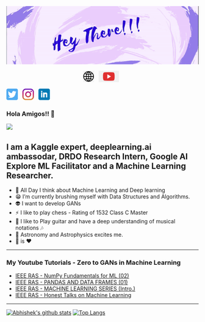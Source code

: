 <p align='center'>
<img src="https://github.com/abhishek-parashar/abhishek-parashar/blob/master/icon/profile.gif?raw=true">
</p>


<p align='center'>
<a href="https://abhishek-parashar.github.io/"><img height="30" src="https://github.com/abhishek-parashar/abhishek-parashar/blob/master/icon/website.png?raw=true"></a>&nbsp;&nbsp;
<a href="https://www.youtube.com/channel/UCM8g23a3X-cYaIn3d7SK_dg?view_as=subscriber"><img height="30" src="https://github.com/abhishek-parashar/abhishek-parashar/blob/master/icon/youtube.png"></i></a>&nbsp;&nbsp;
  
<a href="https://twitter.com/_abhiparashar"><img height="30" src="https://github.com/abhishek-parashar/abhishek-parashar/blob/master/icon/twitter.png?raw=true"></a>&nbsp;&nbsp;
<a href="https://www.instagram.com/_abhishek.parashar__/"><img height="30" src="https://github.com/abhishek-parashar/abhishek-parashar/blob/master/icon/instagram.jpg?raw=true"></a>&nbsp;&nbsp;
<a href="https://www.linkedin.com/in/abhishek-parashar-3a9218150/"><img height="30" src="https://github.com/abhishek-parashar/abhishek-parashar/blob/master/icon/linkedin.png?raw=true"></a>
</p>

### Hola Amigos!! 👋

![](https://komarev.com/ghpvc/?username=abhishek-parashar)

**I am a Kaggle expert, deeplearning.ai ambassodar, DRDO Research Intern, Google AI Explore ML Facilitator and a Machine Learning Researcher.**
---
- :thought_balloon: All Day I think about Machine Learning and Deep learning
- :grin: I’m currently brushing myself with Data Structures and Algorithms.
- :alien: I want to develop GANs 
- ⚡ I like to play chess - Rating of 1532 Class C Master
- :guitar: I like to Play guitar and have a deep understanding of musical notations :notes: 
- :telescope: Astronomy and Astrophysics excites me. 
- :pizza: is :heart:
---
### My Youtube Tutorials - Zero to GANs in Machine Learning
<!-- Youtube:START -->
- [IEEE RAS - NumPy Fundamentals for ML (02)](https://www.youtube.com/watch?v=Pcop8z-k93g)
- [IEEE RAS - PANDAS AND DATA FRAMES (01)](https://www.youtube.com/watch?v=VYIv5h1GU6g)
- [IEEE RAS - MACHINE LEARNING SERIES (Intro.)](https://www.youtube.com/watch?v=Zl-1TGlPy3o)
- [IEEE RAS - Honest Talks on Machine Learning](https://www.youtube.com/watch?v=LcpEJ9eXLP0)
<!-- Youtube:END -->

---
[![Abhishek's github stats](https://github-readme-stats.vercel.app/api?username=abhishek-parashar&count_private=true&show_icons=true)](https://github.com/abhishek-parashar/github-readme-stats)
[![Top Langs](https://github-readme-stats.vercel.app/api/top-langs/?username=abhishek-parashar&layout=compact)](https://github.com/abhishek-parashar/github-readme-stats)

